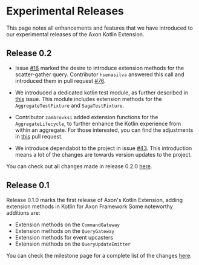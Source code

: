 # Experimental Releases

This page notes all enhancements and features that we have introduced to our experimental releases of the Axon Kotlin Extension.

## Release 0.2

* Issue [#16](https://github.com/AxonFramework/extension-kotlin/issues/16) marked the desire to introduce extension methods for the scatter-gather query.
  Contributor `hsenasilva` answered this call and introduced them in pull request [#76](https://github.com/AxonFramework/extension-kotlin/pull/76).

* We introduced a dedicated kotlin test module, as further described in [this](https://github.com/AxonFramework/extension-kotlin/issues/67) issue.
  This module includes extension methods for the `AggregateTestFixture` and `SagaTestFixture`.

* Contributor `zambrovksi` added extension functions for the `AggregateLifecycle`, to further enhance the Kotlin experience from within an aggregate.
  For those interested, you can find the adjustments in [this](https://github.com/AxonFramework/extension-kotlin/pull/72) pull request.

* We introduce dependabot to the project in issue [#43](https://github.com/AxonFramework/extension-kotlin/pull/43).
  This introduction means a lot of the changes are towards version updates to the project.

You can check out all changes made in release 0.2.0 [here](https://github.com/AxonFramework/extension-kotlin/releases/tag/axon-kotlin-0.2.0).

## Release 0.1

Release 0.1.0 marks the first release of Axon's Kotlin Extension, adding extension methods in Kotlin for Axon Framework 
Some noteworthy additions are:

* Extension methods on the `CommandGateway`
* Extension methods on the `QueryGateway`
* Extension methods for event upcasters
* Extension methods on the `QueryUpdateEmitter`

You can check the milestone page for a complete list of the changes [here](https://github.com/AxonFramework/extension-kotlin/issues?q=is%3Aclosed+milestone%3A%22Release+0.1.0%22).